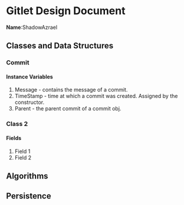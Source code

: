 # Gitlet Design Document

**Name**:ShadowAzrael

## Classes and Data Structures

### Commit

#### Instance Variables

1. Message - contains the message of a commit.
2. TimeStamp - time at which a commit was created. Assigned by the constructor.
3. Parent - the parent commit of a commit obj.


### Class 2

#### Fields

1. Field 1
2. Field 2


## Algorithms

## Persistence

